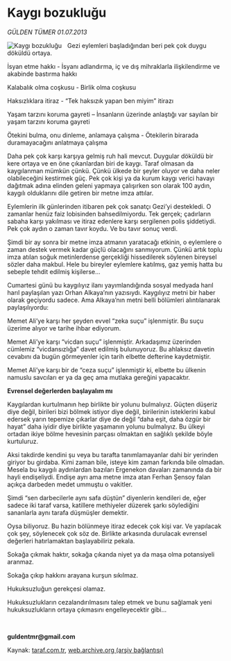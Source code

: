 # Kaygı bozukluğu

*GÜLDEN TÜMER 01.07.2013*

<div class="yazi"><img align="left" alt="Kaygı bozukluğu" border="0" src="http://www.taraf.com.tr/fotoraflar/makaleler/kaygi-bozuklugu_927_orijinal.jpg" style="border-right-width:10px; border-color:#FFFFFF"/>
<p>Gezi eylemleri başladığından beri pek çok duygu döküldü ortaya. </p>
<p>İsyan etme hakkı - İsyanı adlandırma, iç ve dış mihraklarla ilişkilendirme ve akabinde bastırma hakkı </p>
<p>Kalabalık olma coşkusu - Birlik olma coşkusu </p>
<p>Haksızlıklara itiraz - “Tek haksızık yapan ben miyim” itirazı </p>
<p>Yaşam tarzını koruma gayreti – İnsanların üzerinde anlaştığı var sayılan bir yaşam tarzını koruma gayreti </p>
<p>Ötekini bulma, onu dinleme, anlamaya çalışma - Ötekilerin birarada duramayacağını anlatmaya çalışma </p>
<p>Daha pek çok karşı karşıya gelmiş ruh hali mevcut. Duygular döküldü bir kere ortaya ve en öne çıkanlardan biri de kaygı. Taraf olmasan da kaygılanman mümkün çünkü. Çünkü ülkede bir şeyler oluyor ve daha neler olabileceğini kestirmek güç. Pek çok kişi ya da kurum kaygı verici havayı dağıtmak adına elinden geleni yapmaya çalışırken son olarak 100 aydın, kaygılı olduklarını dile getiren bir metne imza attılar. </p>
<p>Eylemlerin ilk günlerinden itibaren pek çok sanatçı Gezi’yi destekledi. O zamanlar henüz faiz lobisinden bahsedilmiyordu. Tek gerçek; çadırların sabaha karşı yakılması ve itiraz edenlere karşı sergilenen polis şiddetiydi. Pek çok aydın o zaman tavır koydu. Ve bu tavır sonuç verdi. </p>
<p>Şimdi bir ay sonra bir metne imza atmanın yaratacağı etkinin, o eylemlere o zaman destek vermek kadar güçlü olacağını sanmıyorum. Çünkü artık toplu imza atılan soğuk metinlerdense gerçekliği hissedilerek söylenen bireysel sözler daha makbul. Hele bu bireyler eylemlere katılmış, gaz yemiş hatta bu sebeple tehdit edilmiş kişilerse...</p>
<p>Cumartesi günü bu kaygılıyız ilanı yayımlandığında sosyal medyada harıl harıl paylaşılan yazı Orhan Alkaya’nın yazısıydı. Kaygılıyız metni bir haber olarak geçiyordu sadece. Ama Alkaya’nın metni belli bölümleri alıntılanarak paylaşılıyordu: </p>
<p>Memet Ali’ye karşı her şeyden evvel “zeka suçu” işlenmiştir. Bu suçu üzerime alıyor ve tarihe ihbar ediyorum. </p>
<p>Memet Ali’ye karşı “vicdan suçu” işlenmiştir. Arkadaşımız üzerinden cümlemiz “vicdansızlığa” davet edilmiş bulunuyoruz. Bu ahlaksız davetin cevabını da bugün görmeyenler için tarih elbette defterine kaydetmiştir. </p>
<p>Memet Ali’ye karşı bir de “ceza suçu” işlenmiştir ki, elbette bu ülkenin namuslu savcıları er ya da geç ama mutlaka gereğini yapacaktır.</p>
<p><b>Evrensel değerlerden başlayalım mı </b></p>
<p>Kaygılardan kurtulmanın hep birlikte bir yolunu bulmalıyız. Güçten düşeriz diye değil, birileri bizi bölmek istiyor diye değil, birilerinin isteklerini kabul edersek yarın tepemize çıkarlar diye de değil “daha eşit, daha özgür bir hayat” daha iyidir diye birlikte yaşamanın yolunu bulmalıyız. Bu ülkeyi ortadan ikiye bölme hevesinin parçası olmaktan en sağlıklı şekilde böyle kurtuluruz. </p>
<p>Aksi takdirde kendini şu veya bu tarafta tanımlamayanlar dahi bir yerinden giriyor bu girdaba. Kimi zaman bile, isteye kim zaman farkında bile olmadan. Mesela bu kaygılı aydınlardan bazıları Ergenekon davaları zamanında da bir hayli endişeliydi. Endişe ayrı ama metne imza atan Ferhan Şensoy falan açıkça darbeden medet ummuştu o vakitler. </p>
<p>Şimdi “sen darbecilerle aynı safa düştün” diyenlerin kendileri de, eğer sadece iki taraf varsa, katillere methiyeler düzerek şarkı söylediğini sananlarla aynı tarafa düşmüşler demektir.</p>
<p>Oysa biliyoruz. Bu hazin bölünmeye itiraz edecek çok kişi var. Ve yapılacak çok şey, söylenecek çok söz de. Birlikte arkasında durulacak evrensel değerleri hatırlamaktan başlayabiliriz pekala. </p>
<p>Sokağa çıkmak haktır, sokağa çıkanda niyet ya da maşa olma potansiyeli aranmaz. </p>
<p>Sokağa çıkıp hakkını arayana kurşun sıkılmaz. </p>
<p>Hukuksuzluğun gerekçesi olamaz. </p>
<p>Hukuksuzlukların cezalandırılmasını talep etmek ve bunu sağlamak yeni hukuksuzlukların ortaya çıkmasını engelleyecektir gibi... </p>
<p><b> </b></p>
<p><b>guldentmr@gmail.com </b></p>
</div>

Kaynak: [taraf.com.tr](http://www.taraf.com.tr:80/gulden-tumer/makale-kaygi-bozuklugu.htm), [web.archive.org (arşiv bağlantısı)](http://web.archive.org/web/20130703043242/http://www.taraf.com.tr:80/gulden-tumer/makale-kaygi-bozuklugu.htm)
